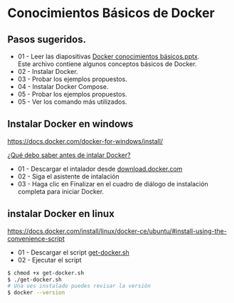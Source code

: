 # Conocimientos Básicos de Docker
## Pasos sugeridos.
- 01 - Leer las diapositivas [Docker conocimientos básicos.pptx](https://github.com/burongtz/apuntes/raw/master/docker/Docker%20conocimientos%20b%C3%A1sicos.pptx). \
Este archivo contiene algunos conceptos básicos de Docker.
- 02 - Instalar Docker.
- 03 - Probar los ejemplos propuestos.
- 04 - Instalar Docker Compose.
- 05 - Probar los ejemplos propuestos.
- 05 - Ver los comando más utilizados.

## Instalar Docker en windows
https://docs.docker.com/docker-for-windows/install/

[¿Qué debo saber antes de intalar Docker?](https://docs.docker.com/docker-for-windows/install/#what-to-know-before-you-install)

- 01 - Descargar el intalador desde [download.docker.com](https://download.docker.com/win/stable/Docker%20for%20Windows%20Installer.exe)
- 02 - Siga el asistente de intalación
- 03 - Haga clic en Finalizar en el cuadro de diálogo de instalación completa para iniciar Docker.

## instalar Docker en linux
https://docs.docker.com/install/linux/docker-ce/ubuntu/#install-using-the-convenience-script

- 01 - Descargar el script [get-docker.sh](https://get.docker.com/)
- 02 - Ejecutar el script 
```bash
$ chmod +x get-docker.sh
$ ./get-docker.sh
# Una ves instalado puedes revisar la versión
$ docker --version
```
